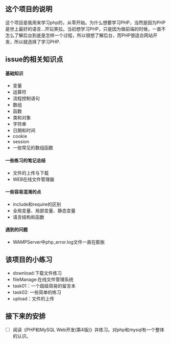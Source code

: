 ## 这个项目的说明

这个项目是我用来学习php的，从零开始。为什么想要学习PHP，当然是因为PHP是世上最好的语言...开玩笑拉。当初想学习PHP，只是因为做前端的时候，一直不怎么了解后台到底是怎样一个过程，所以很想了解后台，而PHP很适合网站开发，所以就选择了学习PHP.

## issue的相关知识点

#### 基础知识

 * 变量
 * 运算符
 * 流程控制语句
 * 数组
 * 函数
 * 类和对象
 * 字符串
 * 日期和时间
 * cookie
 * session
 * 一些常见的数组函数
 
#### 一些练习的笔记总结

 * 文件的上传与下载
 * WEB在线文件管理器
 
#### 一些容易混淆的点

 * include和require的区别
 * 全局变量、局部变量、静态变量
 * 语言结构和函数
 
#### 遇到的问题

 * WAMPServer中php_error.log文件一直在膨胀
 
 
## 该项目的小练习

 * download:下载文件练习
 * fileManage:在线文件管理系统
 * task01：一个超级简易的留言本
 * task02: 一些简单的练习
 * upload：文件的上传
 
## 接下来的安排

- [ ] 阅读《PHP和MySQL Web开发(第4版)》并练习。对php和mysql有一个整体的认识。

